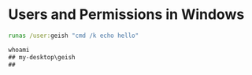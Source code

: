 # Users and Permissions in Windows

```cmd
runas /user:geish "cmd /k echo hello"

whoami
## my-desktop\geish
## 
```
